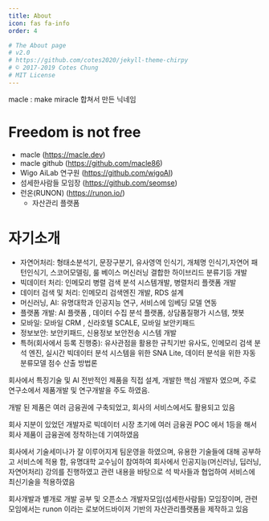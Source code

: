 ```yaml
---
title: About
icon: fas fa-info
order: 4

# The About page
# v2.0
# https://github.com/cotes2020/jekyll-theme-chirpy
# © 2017-2019 Cotes Chung
# MIT License
---
```


macle : make miracle 합쳐서 만든 닉네임

# Freedom is not free

- macle (https://macle.dev)
- macle github (https://github.com/macle86)
- Wigo AiLab 연구원 (https://github.com/wigoAI)
- 섬세한사람들 모임장 (https://github.com/seomse)
- 런온(RUNON) (https://runon.io/)
  - 자산관리 플랫폼



# 자기소개

- 자연어처리: 형태소분석기, 문장구분기, 유사영역 인식기, 개체명 인식기,자연어 패턴인식기, 스코어모델링, 룰 베이스 머신러닝 결합한 하이브리드 분류기등 개발
- 빅데이터 처리: 인메모리 병렬 검색 분석 시스템개발, 병렬처리 플랫폼 개발
- 데이터 검색 및 처리: 인메모리 검색엔진 개발, RDS 설계
- 머신러닝, AI: 유명대학과 인공지능 연구, 서비스에 임베딩 모델 연동
- 플랫폼 개발: AI 플랫폼 , 데이터 수집 분석 플랫폼, 상담품질평가 시스템, 챗봇
- 모바일: 모바일 CRM , 신라호텔 SCALE, 모바일 보안키패드
- 정보보안: 보안키패드, 신용정보 보안전송 시스템 개발
- 특허(회사에서 등록 진행중): 유사관점을 활용한 규칙기반 유사도, 인메모리 검색 분석 엔진, 실시간 빅데이터 분석 시스템을 위한 SNA Lite, 데이터 분석을 위한 자동분류모델 점수 산출 방법론



회사에서 특징기술 및 AI 전반적인 제품을 직접 설계, 개발한 핵심 개발자 였으며, 주로 연구소에서 제품개발 및 연구개발을 주도 하였음.

개발 된 제품은 여러 금융권에 구축되었고, 회사의 서비스에서도 활용되고 있음

회사 지분이 있었던 개발자로 빅데이터 시장 초기에 여러 금융권 POC 에서 1등을 해서 회사 제품이 금융권에 정착하는데 기여하였음

회사에서 기술세미나가 잘 이루어지게 팀운영을 하였으며, 유용한 기술들에 대해 공부하고 서비스에 적용 함, 유명대학 교수님이 참여하여 회사에서 인공지능(머신러닝, 딥러닝, 자연어처리) 강의를 진행하였고 관련 내용을 바탕으로 석 박사들과 협업하여 서비스에 최신기술을 적용하였음

회사개발과 별개로 개발 공부 및 오픈소스 개발자모임(섬세한사람들) 모임장이며, 관련모임에서는 runon 이라는 로보어드바이저 기반의 자산관리플랫폼을 제작하고 있음
